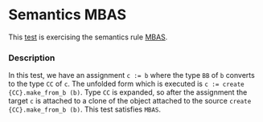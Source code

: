 # Semantics MBAS

This [test](.) is exercising the semantics rule [MBAS](../Readme.md).

### Description

In this test, we have an assignment `c := b` where the type `BB` of `b` converts to the type `CC` of `c`. The unfolded form which is executed is `c := create {CC}.make_from_b (b)`. Type `CC` is expanded, so after the assignment the target `c` is attached to a clone of the object attached to the source `create {CC}.make_from_b (b)`. This test satisfies `MBAS`.
